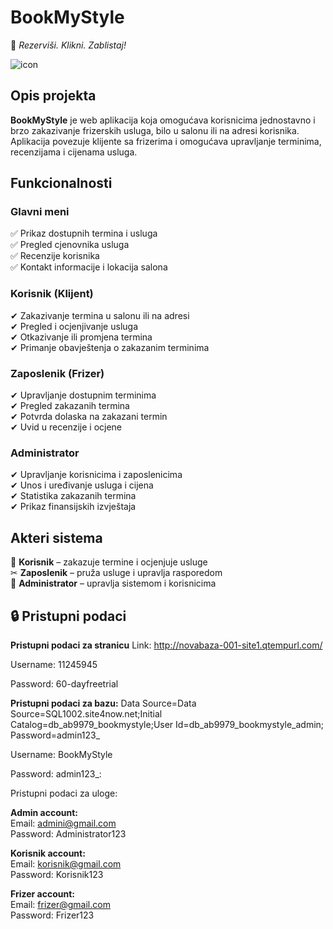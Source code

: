 # **BookMyStyle**  
📌 *Rezerviši. Klikni. Zablistaj!*  

![icon](https://github.com/user-attachments/assets/caf33500-b093-4291-8dbf-d4244acac0b0)

## **Opis projekta**  
**BookMyStyle** je web aplikacija koja omogućava korisnicima jednostavno i brzo zakazivanje frizerskih usluga, bilo u salonu ili na adresi korisnika. Aplikacija povezuje klijente sa frizerima i omogućava upravljanje terminima, recenzijama i cijenama usluga.  

## **Funkcionalnosti**  

### **Glavni meni**  
✅ Prikaz dostupnih termina i usluga  
✅ Pregled cjenovnika usluga  
✅ Recenzije korisnika  
✅ Kontakt informacije i lokacija salona  

### **Korisnik (Klijent)**  
✔ Zakazivanje termina u salonu ili na adresi  
✔ Pregled i ocjenjivanje usluga  
✔ Otkazivanje ili promjena termina  
✔ Primanje obavještenja o zakazanim terminima  

### **Zaposlenik (Frizer)**  
✔ Upravljanje dostupnim terminima  
✔ Pregled zakazanih termina  
✔ Potvrda dolaska na zakazani termin  
✔ Uvid u recenzije i ocjene  

### **Administrator**  
✔ Upravljanje korisnicima i zaposlenicima  
✔ Unos i uređivanje usluga i cijena  
✔ Statistika zakazanih termina  
✔ Prikaz finansijskih izvještaja  

 

## **Akteri sistema**  
👤 **Korisnik** – zakazuje termine i ocjenjuje usluge  
✂ **Zaposlenik** – pruža usluge i upravlja rasporedom  
🔧 **Administrator** – upravlja sistemom i korisnicima 


## 🔒 Pristupni podaci
**Pristupni podaci za stranicu**
Link: http://novabaza-001-site1.qtempurl.com/

Username: 11245945

Password: 60-dayfreetrial

**Pristupni podaci za bazu:**
Data Source=Data Source=SQL1002.site4now.net;Initial Catalog=db_ab9979_bookmystyle;User Id=db_ab9979_bookmystyle_admin;
Password=admin123_

Username: BookMyStyle

Password: admin123_:

Pristupni podaci za uloge:

**Admin account:**  
Email: admini@gmail.com  
Password: Administrator123  

**Korisnik account:**  
Email: korisnik@gmail.com  
Password: Korisnik123  

**Frizer account:**  
Email: frizer@gmail.com  
Password: Frizer123  
